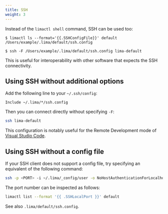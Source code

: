 ```yaml
---
title: SSH
weight: 3
---
```


Instead of the `limactl shell` command, SSH can be used too:

```console
$ limactl ls --format='{{.SSHConfigFile}}' default
/Users/example/.lima/default/ssh.config

$ ssh -F /Users/example/.lima/default/ssh.config lima-default
```

This is useful for interoperability with other software that expects the SSH connectivity.

## Using SSH without additional options

Add the following line to your `~/.ssh/config`:

```
Include ~/.lima/*/ssh.config
```

Then you can connect directly without specifying `-F`:
```bash
ssh lima-default
```

This configuration is notably useful for the Remote Development mode of [Visual Studio Code](../examples/vscode.md).

## Using SSH without a config file

If your SSH client does not support a config file, try specifying an equivalent of the following command:

```bash
ssh -p <PORT> -i ~/.lima/_config/user -o NoHostAuthenticationForLocalhost=yes 127.0.0.1
```

The port number can be inspected as follows:
```bash
limactl list --format '{{ .SSHLocalPort }}' default
```

See also `.lima/default/ssh.config`.